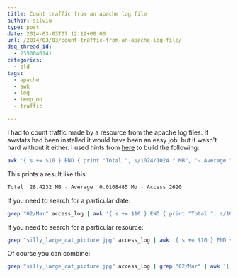 ```yaml
---
title: Count traffic from an apache log file
author: silviu
type: post
date: 2014-03-03T07:12:19+00:00
url: /2014/03/03/count-traffic-from-an-apache-log-file/
dsq_thread_id:
  - 2350040141
categories:
  - old
tags:
  - apache
  - awk
  - log
  - temp_on
  - traffic

---
```

I had to count traffic made by a resource from the apache log files. If awstats had been installed it would have been an easy job, but it wasn't hard without it either. I used hints from [here][1] to build the following:

```bash
awk '{ s += $10 } END { print "Total ", s/1024/1024 " MB", "- Average ", s/NR/1024/1024 " MB", "- Access ", NR }' access_log
```

This prints a result like this:

```bash
Total  28.4232 MB - Average  0.0108485 Mo - Access 2620
```

If you need to search for a particular date:
```bash
grep "02/Mar" access_log | awk '{ s += $10 } END { print "Total ", s/1024/1024 " MB", "- Average ", s/NR/1024/1024 " MB", "- Access ", NR }'
```

If you need to search for a particular resource:
```bash
grep "silly_large_cat_picture.jpg" access_log | awk '{ s += $10 } END { print "Total ", s/1024/1024 " MB", "- Average ", s/NR/1024/1024 " MB", "- Access ", NR }'
```

Of course you can combine:
```bash
grep "silly_large_cat_picture.jpg" access_log | grep "02/Mar" | awk '{ s += $10 } END { print "Total ", s/1024/1024 " MB", "- Average ", s/NR/1024/1024 " MB", "- Access ", NR }'
```

 [1]: https://stackoverflow.com/questions/8019742/measure-traffic-from-apache-access-log/21235691#21235691